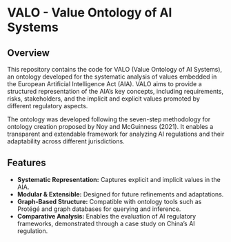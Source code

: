 # VALO - Value Ontology of AI Systems

## Overview

This repository contains the code for VALO (Value Ontology of AI Systems), an ontology developed for the systematic analysis of values embedded in the European Artificial Intelligence Act (AIA). VALO aims to provide a structured representation of the AIA’s key concepts, including requirements, risks, stakeholders, and the implicit and explicit values promoted by different regulatory aspects.

The ontology was developed following the seven-step methodology for ontology creation proposed by Noy and McGuinness (2021). It enables a transparent and extendable framework for analyzing AI regulations and their adaptability across different jurisdictions.

## Features

- **Systematic Representation:** Captures explicit and implicit values in the AIA.
- **Modular & Extensible:** Designed for future refinements and adaptations.
- **Graph-Based Structure:** Compatible with ontology tools such as Protégé and graph databases for querying and inference.
- **Comparative Analysis:** Enables the evaluation of AI regulatory frameworks, demonstrated through a case study on China’s AI regulation.
